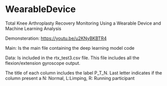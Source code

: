 # WearableDevice

Total Knee Arthroplasty Recovery Monitoring Using a Wearable Device and Machine Learning Analysis  


Demonsteration:
https://youtu.be/u2KNyBKBTR4

Main: Is the main file containing the deep learning model code

Data: Is included in the rtx_test3.csv file. This file includes all the flexion/extension gyroscope output.

The title of each column includes the label P_T_N. Last letter indicates if the column present a N: Normal, L:Limping, R: Running participant
